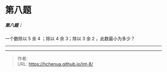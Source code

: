 # 第八题

##### 第八题：

一个数除以 5 余 4 ；除以 4 余 3；除以 3 余 2 ，此数最小为多少？
***



<!--more-->


---

> 作者: <no value>  
> URL: https://hchenua.github.io/int-8/  

